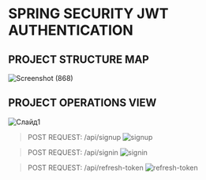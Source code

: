 # SPRING SECURITY JWT AUTHENTICATION

## PROJECT STRUCTURE MAP
![Screenshot (868)](https://github.com/user-attachments/assets/adaa7c62-66aa-4095-b218-21063e3c805a)

## PROJECT OPERATIONS VIEW
![Слайд1](https://github.com/user-attachments/assets/718a6120-e26a-422c-ad13-d46b6fec7f6a)

> POST REQUEST: /api/signup
![signup](https://github.com/user-attachments/assets/6215d19f-ad91-41ad-a6df-9460aa218a09)

> POST REQUEST: /api/signin
![signin](https://github.com/user-attachments/assets/a96b666d-52c9-4dbc-b8ba-ba2b3c745292)

> POST REQUEST: /api/refresh-token
![refresh-token](https://github.com/user-attachments/assets/07dd5d87-8aa5-42a6-9228-07a1a91e6c66)
